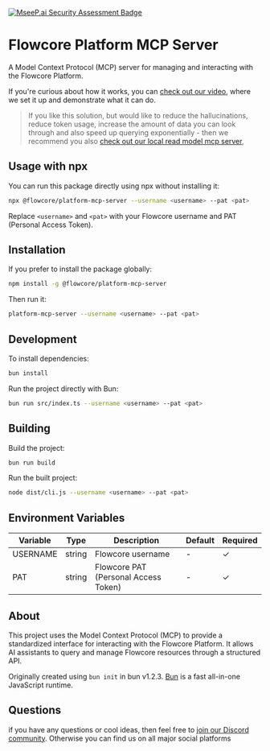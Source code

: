 [![MseeP.ai Security Assessment Badge](https://mseep.net/pr/flowcore-io-mcp-flowcore-platform-badge.png)](https://mseep.ai/app/flowcore-io-mcp-flowcore-platform)

# Flowcore Platform MCP Server

A Model Context Protocol (MCP) server for managing and interacting with the Flowcore Platform.

If you're curious about how it works, you can [check out our video](https://www.youtube.com/watch?v=Wh4h_n7IlTw), where we set it up and demonstrate what it can do.

> If you like this solution, but would like to reduce the hallucinations, reduce token usage, increase the amount of data you can look through and also speed up querying exponentially - then we recommend you also [check out our local read model mcp server](https://github.com/flowcore-io/mcp-flowcore-local-readmodel),

## Usage with npx

You can run this package directly using npx without installing it:

```bash
npx @flowcore/platform-mcp-server --username <username> --pat <pat>
```

Replace `<username>` and `<pat>` with your Flowcore username and PAT (Personal Access Token).

## Installation

If you prefer to install the package globally:

```bash
npm install -g @flowcore/platform-mcp-server
```

Then run it:

```bash
platform-mcp-server --username <username> --pat <pat>
```

## Development

To install dependencies:

```bash
bun install
```

Run the project directly with Bun:

```bash
bun run src/index.ts --username <username> --pat <pat>
```

## Building

Build the project:

```bash
bun run build
```

Run the built project:

```bash
node dist/cli.js --username <username> --pat <pat>
```

## Environment Variables

| Variable | Type | Description | Default | Required |
|----------|------|-------------|---------|----------|
| USERNAME | string | Flowcore username | - | ✓ |
| PAT | string | Flowcore PAT (Personal Access Token) | - | ✓ |

## About

This project uses the Model Context Protocol (MCP) to provide a standardized interface for interacting with the Flowcore Platform. It allows AI assistants to query and manage Flowcore resources through a structured API.

Originally created using `bun init` in bun v1.2.3. [Bun](https://bun.sh) is a fast all-in-one JavaScript runtime.

## Questions
if you have any questions or cool ideas, then feel free to [join our Discord community](https://discord.gg/4fmSaR4wFR). Otherwise you can find us on all major social platforms